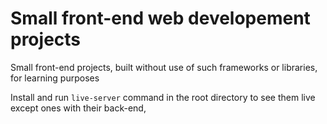 # Small front-end web developement projects

Small front-end projects, built without use of such frameworks or libraries, for learning purposes


Install and run `live-server` command in the root directory to see them live except ones with their back-end,
